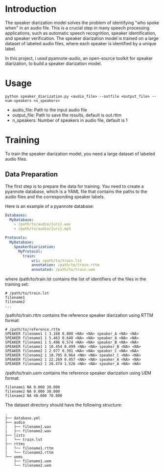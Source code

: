 # Introduction
The speaker diarization model solves the problem of identifying "who spoke when" in an audio file. This is a crucial step in many speech processing applications, such as automatic speech recognition, speaker identification, and speaker verification. The speaker diarization model is trained on a large dataset of labeled audio files, where each speaker is identified by a unique label.

In this project, i used pyannote-audio, an open-source toolkit for speaker diarization, to build a speaker diarization model.

# Usage
```
python speaker_diarization.py <audio_file> --outfile <output_file> --num-speakers <n_speakers>
```
- audio_file: Path to the input audio file
- output_file: Path to save the results, default is out.rttm
- n_speakers: Number of speakers in audio file, default is 1

# Training
To train the speaker diarization model, you need a large dataset of labeled audio files.

## Data Preparation
The first step is to prepare the data for training. You need to create a pyannote database, which is a YAML file that contains the paths to the audio files and the corresponding speaker labels.

Here is an example of a pyannote database:
```yaml
Databases:
  MyDatabase: 
    - /path/to/audio/{uri}.wav
    - /path/to/audio/{uri}.mp3

Protocols:
  MyDatabase:
    SpeakerDiarization:
      MyProtocol:
        train:
            uri: /path/to/train.lst
            annotation: /path/to/train.rttm
            annotated: /path/to/train.uem
```
where /path/to/train.lst contains the list of identifiers of the files in the training set:
```
# /path/to/train.lst
filename1
filename2
...
```
/path/to/train.rttm contains the reference speaker diarization using RTTM format:
```
# /path/to/reference.rttm
SPEAKER filename1 1 3.168 0.800 <NA> <NA> speaker_A <NA> <NA>
SPEAKER filename1 1 5.463 0.640 <NA> <NA> speaker_A <NA> <NA>
SPEAKER filename1 1 5.496 0.574 <NA> <NA> speaker_B <NA> <NA>
SPEAKER filename1 1 10.454 0.499 <NA> <NA> speaker_B <NA> <NA>
SPEAKER filename2 1 2.977 0.391 <NA> <NA> speaker_C <NA> <NA>
SPEAKER filename2 1 18.705 0.964 <NA> <NA> speaker_C <NA> <NA>
SPEAKER filename2 1 22.269 0.457 <NA> <NA> speaker_A <NA> <NA>
SPEAKER filename2 1 28.474 1.526 <NA> <NA> speaker_A <NA> <NA>
```
/path/to/train.uem contains the reference speaker diarization using UEM format:
```
filename1 NA 0.000 30.000
filename2 NA 0.000 30.000
filename2 NA 40.000 70.000
```

The dataset directory should have the following structure:
```
.
├── database.yml
├── audio
|   ├── filename1.wav
|   ├── filename2.wav
├── lists
|   └── train.lst
├── rttms
|   └── filename1.rttm
|   └── filename2.rttm
└── uems
    ├── filename1.uem
    └── filename2.uem
```
